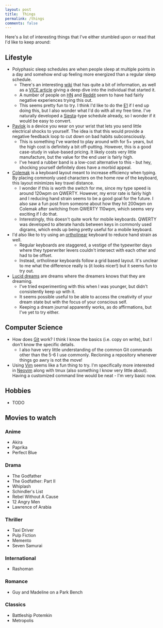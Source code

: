```yaml
---
layout: post
title:  Things
permalink: /things
comments: false
---
```


Here's a list of interesting things that I've either stumbled upon or read that I'd like to keep around:

## Lifestyle

- Polyphasic sleep schedules are when people sleep at multiple points in a day and somehow end up feeling more energized than a regular sleep schedule.
    - There's an interesting [wiki](https://polysleep.org/wiki/Main_Page) that has quite a bit of information, as well as a [VICE article](https://www.vice.com/en/article/vv7e8m/the-uberwomen-who-beat-sleep) giving a deep dive into the individual that started it. 
    - A number of people on [HN](https://news.ycombinator.com/item?id=3807572) and [Reddit](https://www.reddit.com/r/slatestarcodex/comments/cp4jrn/polyphasic_sleep/) seem to have had fairly negative experiences trying this out.
    - This seems pretty fun to try. I think I'd like to do the [E1](https://polysleep.org/wiki/E1) if I end up doing this, but I also wonder what I'd do with all my free time. I've naturally developed a [Siesta](https://polysleep.org/wiki/Siesta)-type schedule already, so I wonder if it would be easy to convert.
- [Pavlok](https://pavlok.com/) is a device you wear on your wrist that lets you send little electrical shocks to yourself. The idea is that this would provide a negative feedback loop to cut down on bad habits subconsciously.
    - This is something I've wanted to play around with for 5+ years, but the high cost is definitely a bit off-putting. However, this is a good case-study in value-based pricing. It likely costs very little manufacture, but the value for the end user is fairly high.
    - I've heard a rubber band is a low-cost alternative to this - but hey, shocking yourself definitely does have a morbid appeal.
- [Colemak](https://colemak.com/) is a keyboard layout meant to increase efficiency when typing. By placing commonly used characters on the home row of the keyboard, this layout minimizes key travel distance.
    - I wonder if this is worth the switch for me, since my type speed is around 120wpm on QWERTY. However, my error rate is fairly high and I reducing hand strain seems to be a good goal for the future. I also saw a fun post from someone about how they hit 200wpm on Colemak after switching from QWERTY 110wpm, which seems very exciting if I do that. 
    - Interestingly, this doesn't quite work for mobile keyboards. QWERTY was developed to alterate hands between keys in commonly used digrams, which ends up being pretty useful for a mobile keyboard.
- I'd also like to try using an [ortholinear](https://www.reviewgeek.com/70291/what-is-an-ortholinear-keyboard-and-should-you-use-one/) keyboard to reduce hand strain as well.
    - Regular keyboards are staggered, a vestige of the typewriter days where they typerwriter levers couldn't intersect with each other and had to be offset. 
    - Instead, ortholinear keyboards follow a grid based layout. It's unclear to me what the difference really is (it looks nicer!) but it seems fun to try out.
- [Lucid dreams](https://en.wikipedia.org/wiki/Lucid_dream) are dreams where the dreamers knows that they are dreaming. 
    - I've tried experimenting with this when I was younger, but didn't consistently keep up with it.
    - It seems possible useful to be able to access the creativity of your dream state but with the focus of your conscious self. 
    - Keeping a dream journal apparently works, as do affirmations, but I've yet to try either.


## Computer Science
- How does [Git](https://git-scm.com/) work? I think I know the basics (i.e. copy on write), but I don't know the specific details. 
    - I also have very little understanding of the common Git commands other than the 5-6 I use commonly. Recloning a repository whenever things go awry is not the move!
- Using [Vim](https://www.vim.org/) seems like a fun thing to try. I'm specifically more interested in [Neovim](https://neovim.io/) along with tmux (also something I know very little about). Having a customized command line would be neat - I'm very basic now.


## Hobbies
- TODO



## Movies to watch

### Anime
- Akira
- Paprika
- Perfect Blue


### Drama
- The Godfather
- The Godfather: Part II
- Whiplash
- Schindler's List
- Rebel Without A Cause
- 12 Angry Men
- Lawrence of Arabia

### Thriller
- Taxi Driver
- Pulp Fiction
- Memento
- Seven Samurai

### International
- Rashoman

### Romance
- Guy and Madeline on a Park Bench

### Classics
- Battleship Potemkin
- Metropolis
